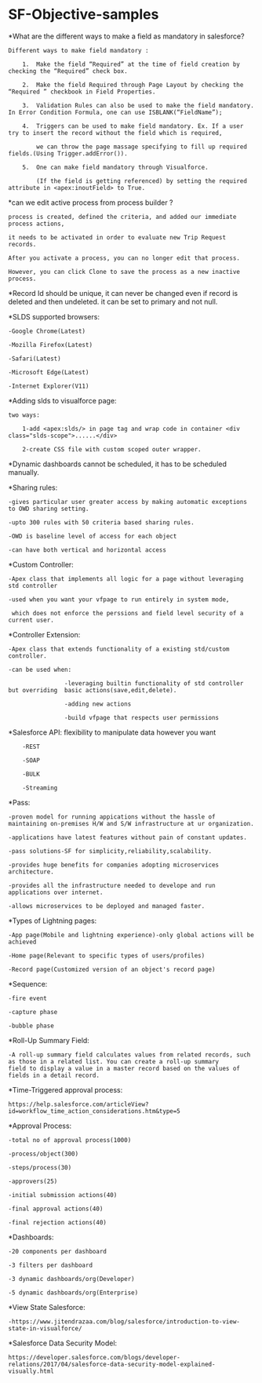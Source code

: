# SF-Objective-samples

*What are the different ways to make a field as mandatory in salesforce?

	Different ways to make field mandatory :

		1.	Make the field “Required” at the time of field creation by checking the “Required” check box.

		2.	Make the field Required through Page Layout by checking the “Required ” checkbook in Field Properties.

		3.	Validation Rules can also be used to make the field mandatory. In Error Condition Formula, one can use ISBLANK(“FieldName”);

		4.	Triggers can be used to make field mandatory. Ex. If a user try to insert the record without the field which is required,

    		we can throw the page massage specifying to fill up required fields.(Using Trigger.addError()).

		5.	One can make field mandatory through Visualforce.

    		(If the field is getting referenced) by setting the required attribute in <apex:inoutField> to True.





*can we edit active process from process builder  ?

	process is created, defined the criteria, and added our immediate process actions, 

	it needs to be activated in order to evaluate new Trip Request records. 

	After you activate a process, you can no longer edit that process. 

	However, you can click Clone to save the process as a new inactive process.





*Record Id should be unique, it can never be changed even if record is deleted and then undeleted. it can be set to primary and not         null.



*SLDS supported browsers:

	-Google Chrome(Latest)

	-Mozilla Firefox(Latest)

	-Safari(Latest)

	-Microsoft Edge(Latest)

	-Internet Explorer(V11)

	

*Adding slds to visualforce page:

	two ways:

		1-add <apex:slds/> in page tag and wrap code in container <div class="slds-scope">......</div>

		2-create CSS file with custom scoped outer wrapper.

	

*Dynamic dashboards cannot be scheduled, it has to be scheduled manually.



*Sharing rules:

	-gives particular user greater access by making automatic exceptions to OWD sharing setting.

	-upto 300 rules with 50 criteria based sharing rules.

	-OWD is baseline level of access for each object

	-can have both vertical and horizontal access

	

*Custom Controller:

	-Apex class that implements all logic for a page without leveraging std controller

	-used when you want your vfpage to run entirely in system mode,

	 which does not enforce the perssions and field level security of a current user.

	

*Controller Extension:

	-Apex class that extends functionality of a existing std/custom controller.

	-can be used when:

					-leveraging builtin functionality of std controller but overriding  basic actions(save,edit,delete).

					-adding new actions

					-build vfpage that respects user permissions

					

*Salesforce API: flexibility to manipulate data however you want

		-REST

		-SOAP

		-BULK

		-Streaming



*Pass:

	-proven model for running appications without the hassle of maintaining on-premises H/W and S/W infrastructure at ur organization.

	-applications have latest features without pain of constant updates.

	-pass solutions-SF for simplicity,reliability,scalability.

	-provides huge benefits for companies adopting microservices architecture.

	-provides all the infrastructure needed to develope and run applications over internet.

	-allows microservices to be deployed and managed faster.

	

*Types of Lightning pages:

	-App page(Mobile and lightning experience)-only global actions will be achieved

	-Home page(Relevant to specific types of users/profiles)

	-Record page(Customized version of an object's record page)



*Sequence:

	-fire event

	-capture phase

	-bubble phase

	

*Roll-Up Summary Field:

	-A roll-up summary field calculates values from related records, such as those in a related list. You can create a roll-up summary 		field to display a value in a master record based on the values of fields in a detail record.

	

*Time-Triggered approval process:

	https://help.salesforce.com/articleView?id=workflow_time_action_considerations.htm&type=5

	

*Approval Process:

	-total no of approval process(1000)

	-process/object(300)

	-steps/process(30)

	-approvers(25)

	-initial submission actions(40)

	-final approval actions(40)

	-final rejection actions(40)

	





*Dashboards:

	-20 components per dashboard

	-3 filters per dashboard

	-3 dynamic dashboards/org(Developer)

	-5 dynamic dashboards/org(Enterprise)
	
	
*View State Salesforce:

	-https://www.jitendrazaa.com/blog/salesforce/introduction-to-view-state-in-visualforce/
	
	
*Salesforce Data Security Model:
	
	https://developer.salesforce.com/blogs/developer-relations/2017/04/salesforce-data-security-model-explained-visually.html
